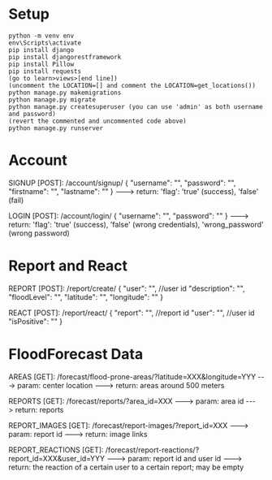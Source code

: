 
# Setup

    python -m venv env
    env\Scripts\activate
    pip install django
    pip install djangorestframework
    pip install Pillow
    pip install requests
    (go to learn>views>[end line])
    (uncomment the LOCATION=[] and comment the LOCATION=get_locations())
    python manage.py makemigrations
    python manage.py migrate
    python manage.py createsuperuser (you can use 'admin' as both username and password)
    (revert the commented and uncommented code above)
    python manage.py runserver


# Account

SIGNUP [POST]: /account/signup/
{
    "username": "",
    "password": "",
    "firstname": "",
    "lastname": ""
}
    ---> return: 'flag': 'true' (success), 'false' (fail)

LOGIN [POST]: /account/login/
{
    "username": "",
    "password": ""
}
    ---> return: 'flag': 'true' (success), 'false' (wrong credentials), 'wrong_password' (wrong password)


# Report and React

REPORT [POST]: /report/create/
{
    "user": "", //user id
    "description": "",
    "floodLevel": "",
    "latitude": "",
    "longitude": ""
}

REACT [POST]: /report/react/
{
    "report": "", //report id
    "user": "", //user id
    "isPositive": ""
}


# FloodForecast Data

AREAS [GET]: /forecast/flood-prone-areas/?latitude=XXX&longitude=YYY
    ---> param: center location
    ---> return: areas around 500 meters

REPORTS [GET]: /forecast/reports/?area_id=XXX
    ---> param: area id
    ---> return: reports

REPORT_IMAGES [GET]: /forecast/report-images/?report_id=XXX
    ---> param: report id
    ---> return: image links

REPORT_REACTIONS [GET]: /forecast/report-reactions/?report_id=XXX&user_id=YYY
    ---> param: report id and user id
    ---> return: the reaction of a certain user to a certain report; may be empty